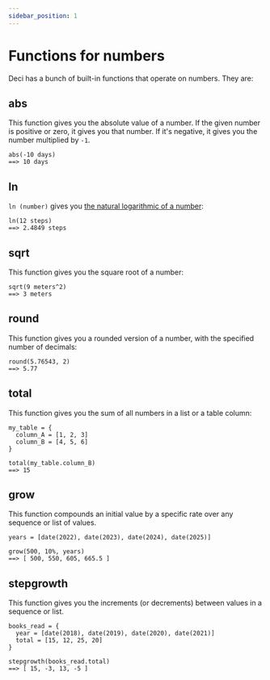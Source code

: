 ```yaml
---
sidebar_position: 1
---
```


# Functions for numbers

Deci has a bunch of built-in functions that operate on numbers. They are:

## abs

This function gives you the absolute value of a number. If the given number is positive or zero, it gives you that number. If it's negative, it gives you the number multiplied by `-1`.

```deci live
abs(-10 days)
==> 10 days
```

## ln

`ln (number)` gives you [the natural logarithmic of a number](https://en.wikipedia.org/wiki/Natural_logarithm):

```deci live
ln(12 steps)
==> 2.4849 steps
```

## sqrt

This function gives you the square root of a number:

```deci live
sqrt(9 meters^2)
==> 3 meters
```

## round

This function gives you a rounded version of a number, with the specified number of decimals:

```deci live
round(5.76543, 2)
==> 5.77
```

## total

This function gives you the sum of all numbers in a list or a table column:

```deci live
my_table = {
  column_A = [1, 2, 3]
  column_B = [4, 5, 6]
}

total(my_table.column_B)
==> 15
```

## grow

This function compounds an initial value by a specific rate over any sequence or list of values.

```deci live
years = [date(2022), date(2023), date(2024), date(2025)]

grow(500, 10%, years)
==> [ 500, 550, 605, 665.5 ]
```

## stepgrowth

This function gives you the increments (or decrements) between values in a sequence or list.

```deci live
books_read = {
  year = [date(2018), date(2019), date(2020), date(2021)]
  total = [15, 12, 25, 20]
}

stepgrowth(books_read.total)
==> [ 15, -3, 13, -5 ]
```
